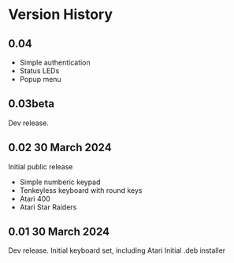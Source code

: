 # Version History

## 0.04

- Simple authentication
- Status LEDs
- Popup menu

## 0.03beta

Dev release.

## 0.02 30 March 2024

Initial public release
- Simple numberic keypad
- Tenkeyless keyboard with round keys
- Atari 400
- Atari Star Raiders

## 0.01 30 March 2024

Dev release.
Initial keyboard set, including Atari
Initial .deb installer

